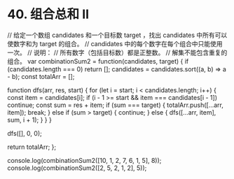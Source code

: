 # 40. 组合总和 II

// 给定一个数组 candidates 和一个目标数 target ，找出 candidates 中所有可以使数字和为 target 的组合。
// candidates 中的每个数字在每个组合中只能使用一次。
// 说明：
// 所有数字（包括目标数）都是正整数。
// 解集不能包含重复的组合。
var combinationSum2 = function(candidates, target) {
  if (candidates.length === 0) return [];
  candidates = candidates.sort((a, b) => a - b);
  const totalArr = [];

  function dfs(arr, res, start) {
    for (let i = start; i < candidates.length; i++) {
      const item = candidates[i];
      if (i - 1 >= start && item === candidates[i - 1]) continue;
      const sum = res + item;
      if (sum === target) {
        totalArr.push([...arr, item]);
        break;
      } else if (sum > target) {
        continue;
      } else {
        dfs([...arr, item], sum, i + 1);
      }
    }
  }

  dfs([], 0, 0);

  return totalArr;
};

console.log(combinationSum2([10, 1, 2, 7, 6, 1, 5], 8));
console.log(combinationSum2([2, 5, 2, 1, 2], 5));
